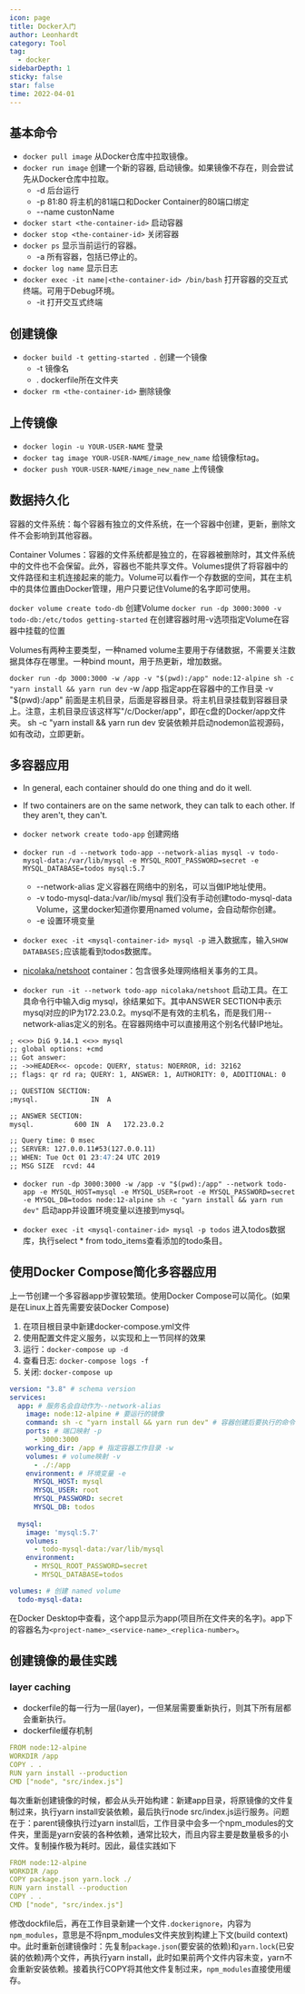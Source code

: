 ```yaml
---
icon: page
title: Docker入门
author: Leonhardt
category: Tool
tag:
  - docker
sidebarDepth: 1
sticky: false
star: false
time: 2022-04-01
---
```


## 基本命令
* `docker pull image` 从Docker仓库中拉取镜像。
* `docker run image` 创建一个新的容器, 启动镜像。如果镜像不存在，则会尝试先从Docker仓库中拉取。
    * -d 后台运行
    * -p 81:80 将主机的81端口和Docker Container的80端口绑定
    * --name custonName 
* `docker start <the-container-id>` 启动容器
* `docker stop <the-container-id>` 关闭容器
* `docker ps` 显示当前运行的容器。
    * -a 所有容器，包括已停止的。
* `docker log name` 显示日志
* `docker exec -it name|<the-container-id> /bin/bash` 打开容器的交互式终端。可用于Debug环境。
    * -it 打开交互式终端

## 创建镜像
* `docker build -t getting-started .` 创建一个镜像
    * -t 镜像名
    * . dockerfile所在文件夹
* `docker rm <the-container-id>` 删除镜像

## 上传镜像
* `docker login -u YOUR-USER-NAME` 登录
* `docker tag image YOUR-USER-NAME/image_new_name` 给镜像标tag。
* `docker push YOUR-USER-NAME/image_new_name` 上传镜像

## 数据持久化
容器的文件系统：每个容器有独立的文件系统，在一个容器中创建，更新，删除文件不会影响到其他容器。

Container Volumes：容器的文件系统都是独立的，在容器被删除时，其文件系统中的文件也不会保留。此外，容器也不能共享文件。Volumes提供了将容器中的文件路径和主机连接起来的能力。Volume可以看作一个存数据的空间，其在主机中的具体位置由Docker管理，用户只要记住Volume的名字即可使用。

`docker volume create todo-db` 创建Volume
`docker run -dp 3000:3000 -v todo-db:/etc/todos getting-started` 在创建容器时用-v选项指定Volume在容器中挂载的位置


Volumes有两种主要类型，一种named volume主要用于存储数据，不需要关注数据具体存在哪里。一种bind mount，用于热更新，增加数据。

`docker run -dp 3000:3000 -w /app -v "$(pwd):/app" node:12-alpine sh -c "yarn install && yarn run dev` 
    -w /app 指定app在容器中的工作目录
    -v "$(pwd):/app" 前面是主机目录，后面是容器目录。将主机目录挂载到容器目录上。注意，主机目录应该这样写"/c/Docker/app"，即在c盘的Docker/app文件夹。
    sh -c "yarn install && yarn run dev 安装依赖并启动nodemon监视源码，如有改动，立即更新。

## 多容器应用
* In general, each container should do one thing and do it well.
* If two containers are on the same network, they can talk to each other. If they aren't, they can't.

* `docker network create todo-app` 创建网络
* `docker run -d --network todo-app --network-alias mysql -v todo-mysql-data:/var/lib/mysql -e MYSQL_ROOT_PASSWORD=secret -e MYSQL_DATABASE=todos mysql:5.7`
    * --network-alias 定义容器在网络中的别名，可以当做IP地址使用。
    * -v todo-mysql-data:/var/lib/mysql 我们没有手动创建todo-mysql-data Volume，这里docker知道你要用named volume，会自动帮你创建。
    * -e 设置环境变量
* `docker exec -it <mysql-container-id> mysql -p` 进入数据库，输入`SHOW DATABASES;`应该能看到todos数据库。

* [nicolaka/netshoot](https://github.com/nicolaka/netshoot) container：包含很多处理网络相关事务的工具。
* `docker run -it --network todo-app nicolaka/netshoot` 启动工具。在工具命令行中输入dig mysql，徐结果如下。其中ANSWER SECTION中表示mysql对应的IP为172.23.0.2。mysql不是有效的主机名，而是我们用--network-alias定义的别名。在容器网络中可以直接用这个别名代替IP地址。

```md
; <<>> DiG 9.14.1 <<>> mysql
;; global options: +cmd
;; Got answer:
;; ->>HEADER<<- opcode: QUERY, status: NOERROR, id: 32162
;; flags: qr rd ra; QUERY: 1, ANSWER: 1, AUTHORITY: 0, ADDITIONAL: 0

;; QUESTION SECTION:
;mysql.             IN  A

;; ANSWER SECTION:
mysql.          600 IN  A   172.23.0.2

;; Query time: 0 msec
;; SERVER: 127.0.0.11#53(127.0.0.11)
;; WHEN: Tue Oct 01 23:47:24 UTC 2019
;; MSG SIZE  rcvd: 44
```

* `docker run -dp 3000:3000 -w /app -v "$(pwd):/app" --network todo-app -e MYSQL_HOST=mysql -e MYSQL_USER=root -e MYSQL_PASSWORD=secret -e MYSQL_DB=todos node:12-alpine sh -c "yarn install && yarn run dev"` 启动app并设置环境变量以连接到mysql。

* `docker exec -it <mysql-container-id> mysql -p todos` 进入todos数据库，执行select * from todo_items查看添加的todo条目。

## 使用Docker Compose简化多容器应用
上一节创建一个多容器app步骤较繁琐。使用Docker Compose可以简化。(如果是在Linux上首先需要安装Docker Compose)

1. 在项目根目录中新建docker-compose.yml文件
2. 使用配置文件定义服务，以实现和上一节同样的效果
3. 运行：`docker-compose up -d`
4. 查看日志: `docker-compose logs -f`
5. 关闭: `docker-compose up`

```yaml
version: "3.8" # schema version
services:
  app: # 服务名会自动作为--network-alias
    image: node:12-alpine # 要运行的镜像
    command: sh -c "yarn install && yarn run dev" # 容器创建后要执行的命令
    ports: # 端口映射 -p
      - 3000:3000
    working_dir: /app # 指定容器工作目录 -w
    volumes: # volume映射 -v
      - ./:/app
    environment: # 环境变量 -e
      MYSQL_HOST: mysql
      MYSQL_USER: root
      MYSQL_PASSWORD: secret
      MYSQL_DB: todos
  
  mysql:
    image: 'mysql:5.7'
    volumes:
      - todo-mysql-data:/var/lib/mysql
    environment:
      - MYSQL_ROOT_PASSWORD=secret
      - MYSQL_DATABASE=todos

volumes: # 创建 named volume
  todo-mysql-data:
```

在Docker Desktop中查看，这个app显示为app(项目所在文件夹的名字)。app下的容器名为`<project-name>_<service-name>_<replica-number>`。

## 创建镜像的最佳实践

### layer caching
- dockerfile的每一行为一层(layer)，一但某层需要重新执行，则其下所有层都会重新执行。  
- dockerfile缓存机制

```yaml
FROM node:12-alpine
WORKDIR /app
COPY . .
RUN yarn install --production
CMD ["node", "src/index.js"]
```

每次重新创建镜像的时候，都会从头开始构建：新建app目录，将原镜像的文件复制过来，执行yarn install安装依赖，最后执行node src/index.js运行服务。问题在于：parent镜像执行过yarn install后，工作目录中会多一个npm_modules的文件夹，里面是yarn安装的各种依赖，通常比较大，而且内容主要是数量极多的小文件。复制操作极为耗时。因此，最佳实践如下

```yaml
FROM node:12-alpine
WORKDIR /app
COPY package.json yarn.lock ./
RUN yarn install --production
COPY . .
CMD ["node", "src/index.js"]
```

修改dockfile后，再在工作目录新建一个文件`.dockerignore`，内容为`npm_modules`，意思是不将npm_modules文件夹放到构建上下文(build context)中。此时重新创建镜像时：先复制`package.json`(要安装的依赖)和`yarn.lock`(已安装的依赖)两个文件，再执行yarn install，此时如果前两个文件内容未变，yarn不会重新安装依赖。接着执行COPY将其他文件复制过来，`npm_modules`直接使用缓存。
